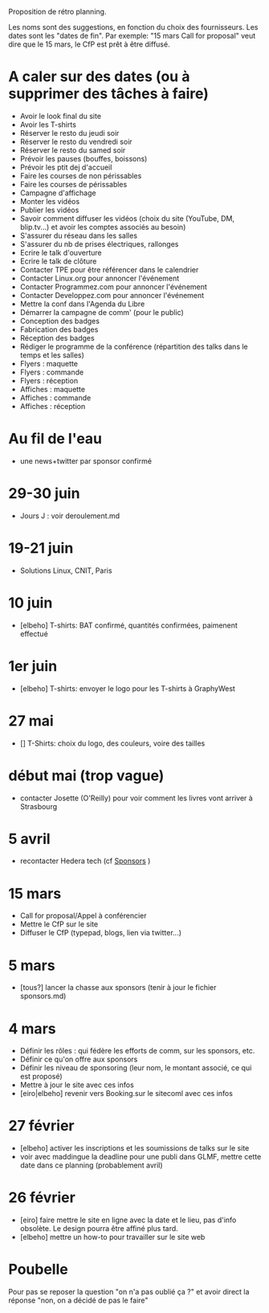 Proposition de rétro planning.

Les noms sont des suggestions, en fonction du choix des fournisseurs.
Les dates sont les "dates de fin". Par exemple: "15 mars Call for proposal" veut dire que le 15 mars, le CfP est prêt à être diffusé.

# A caler sur des dates (ou à supprimer des tâches à faire)

 * Avoir le look final du site
 * Avoir les T-shirts
 * Réserver le resto du jeudi soir
 * Réserver le resto du vendredi soir
 * Réserver le resto du samed soir
 * Prévoir les pauses (bouffes, boissons)
 * Prévoir les ptit dej d'accueil
 * Faire les courses de non périssables
 * Faire les courses de périssables
 * Campagne d'affichage
 * Monter les vidéos
 * Publier les vidéos
 * Savoir comment diffuser les vidéos (choix du site (YouTube, DM, blip.tv...) et avoir les comptes associés au besoin)
 * S'assurer du réseau dans les salles
 * S'assurer du nb de prises électriques, rallonges
 * Ecrire le talk d'ouverture
 * Ecrire le talk de clôture
 * Contacter TPE pour être référencer dans le calendrier
 * Contacter Linux.org pour annoncer l'événement
 * Contacter Programmez.com pour annoncer l'événement
 * Contacter Developpez.com pour annoncer l'événement
 * Mettre la conf dans l'Agenda du Libre
 * Démarrer la campagne de comm' (pour le public)
 * Conception des badges
 * Fabrication des badges
 * Réception des badges
 * Rédiger le programme de la conférence (répartition des talks dans le temps et les salles)
 * Flyers : maquette
 * Flyers : commande
 * Flyers : réception
 * Affiches : maquette
 * Affiches : commande
 * Affiches : réception


# Au fil de l'eau

 * une news+twitter par sponsor confirmé

# 29-30 juin

 * Jours J : voir deroulement.md

# 19-21 juin

 * Solutions Linux, CNIT, Paris

# 10 juin

 * [elbeho] T-shirts: BAT confirmé, quantités confirmées, paimenent effectué

# 1er juin

 * [elbeho] T-shirts: envoyer le logo pour les T-shirts à GraphyWest

# 27 mai

 * [] T-Shirts: choix du logo, des couleurs, voire des tailles

# début mai (trop vague)

 * contacter Josette (O'Reilly) pour voir comment les livres vont arriver à Strasbourg

# 5 avril

  * recontacter Hedera tech (cf [Sponsors](sponsors.md) )

# 15 mars

 * Call for proposal/Appel à conférencier
 * Mettre le CfP sur le site
 * Diffuser le CfP (typepad, blogs, lien via twitter...)

# 5 mars

 * [tous?] lancer la chasse aux sponsors (tenir à jour le fichier sponsors.md)

# 4 mars

 * Définir les rôles : qui fédère les efforts de comm, sur les sponsors, etc.
 * Définir ce qu'on offre aux sponsors
 * Définir les niveau de sponsoring (leur nom, le montant associé, ce qui est proposé)
 * Mettre à jour le site avec ces infos
 * [eiro|elbeho] revenir vers Booking.sur le sitecoml avec ces infos
 

# 27 février

 * [elbeho] activer les inscriptions et les soumissions de talks sur le site
 * voir avec maddingue la deadline pour une publi dans GLMF, mettre cette date dans ce planning (probablement avril)

# 26 février

 * [eiro] faire mettre le site en ligne avec la date et le lieu, pas d'info obsolète. Le design pourra être affiné plus tard.
 * [elbeho] mettre un how-to pour travailler sur le site web


# Poubelle

Pour pas se reposer la question "on n'a pas oublié ça ?" et avoir direct la réponse "non, on a décidé de pas le faire"

